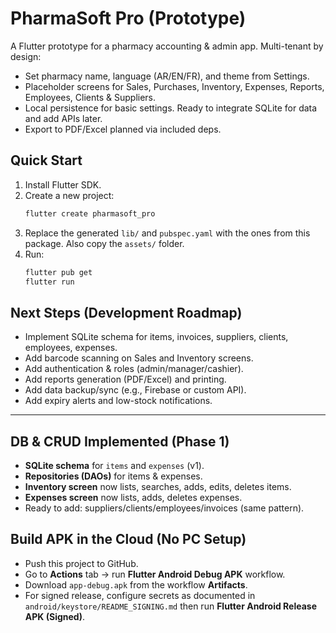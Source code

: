 
# PharmaSoft Pro (Prototype)

A Flutter prototype for a pharmacy accounting & admin app. Multi-tenant by design:
- Set pharmacy name, language (AR/EN/FR), and theme from Settings.
- Placeholder screens for Sales, Purchases, Inventory, Expenses, Reports, Employees, Clients & Suppliers.
- Local persistence for basic settings. Ready to integrate SQLite for data and add APIs later.
- Export to PDF/Excel planned via included deps.

## Quick Start

1) Install Flutter SDK.
2) Create a new project:
   ```bash
   flutter create pharmasoft_pro
   ```
3) Replace the generated `lib/` and `pubspec.yaml` with the ones from this package.
   Also copy the `assets/` folder.
4) Run:
   ```bash
   flutter pub get
   flutter run
   ```

## Next Steps (Development Roadmap)
- Implement SQLite schema for items, invoices, suppliers, clients, employees, expenses.
- Add barcode scanning on Sales and Inventory screens.
- Add authentication & roles (admin/manager/cashier).
- Add reports generation (PDF/Excel) and printing.
- Add data backup/sync (e.g., Firebase or custom API).
- Add expiry alerts and low-stock notifications.


---
## DB & CRUD Implemented (Phase 1)
- **SQLite schema** for `items` and `expenses` (v1).
- **Repositories (DAOs)** for items & expenses.
- **Inventory screen** now lists, searches, adds, edits, deletes items.
- **Expenses screen** now lists, adds, deletes expenses.
- Ready to add: suppliers/clients/employees/invoices (same pattern).



## Build APK in the Cloud (No PC Setup)
- Push this project to GitHub.
- Go to **Actions** tab → run **Flutter Android Debug APK** workflow.
- Download `app-debug.apk` from the workflow **Artifacts**.
- For signed release, configure secrets as documented in `android/keystore/README_SIGNING.md` then run **Flutter Android Release APK (Signed)**.
